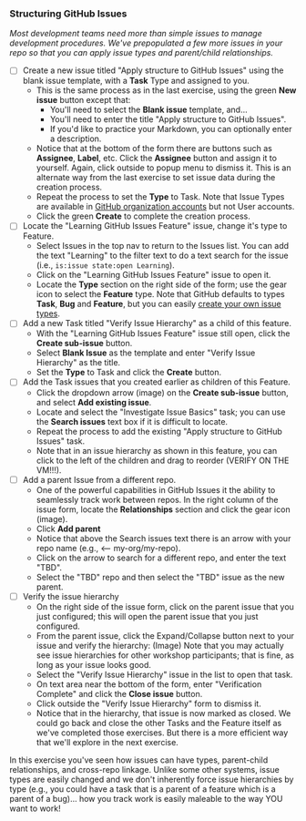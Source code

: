 ### Structuring GitHub Issues

_Most development teams need more than simple issues to manage development procedures. We've prepopulated a few more issues in your repo so that you can apply issue types and parent/child relationships._

- [ ] Create a new issue titled "Apply structure to GitHub Issues" using the blank issue template, with a **Task** Type and assigned to you.
  - This is the same process as in the last exercise, using the green **New issue** button except that:
    - You'll need to select the **Blank issue** template, and...
    - You'll need to enter the title "Apply structure to GitHub Issues".
    - If you'd like to practice your Markdown, you can optionally enter a description.
  - Notice that at the bottom of the form there are buttons such as **Assignee**, **Label**, etc.  Click the **Assignee** button and assign it to yourself. Again, click outside to popup menu to dismiss it.  This is an alternate way from the last exercise to set issue data during the creation process.
  - Repeat the process to set the **Type** to Task. Note that Issue Types are available in [GitHub organization accounts](https://docs.github.com/en/get-started/learning-about-github/types-of-github-accounts) but not User accounts.
  - Click the green **Create** to complete the creation process.
- [ ] Locate the "Learning GitHub Issues Feature" issue, change it's type to Feature.
  - Select Issues in the top nav to return to the Issues list. You can add the text "Learning" to the filter text to do a text search for the issue (i.e., `is:issue state:open Learning`).
  - Click on the "Learning GitHub Issues Feature" issue to open it.
  - Locate the **Type** section on the right side of the form; use the gear icon to select the **Feature** type.  Note that GitHub defaults to types **Task**, **Bug** and **Feature**, but you can easily [create your own issue types](https://docs.github.com/en/enterprise-cloud@latest/issues/tracking-your-work-with-issues/configuring-issues/managing-issue-types-in-an-organization).
- [ ] Add a new Task titled "Verify Issue Hierarchy" as a child of this feature.
  - With the "Learning GitHub Issues Feature" issue still open, click the **Create sub-issue** button.
  - Select **Blank Issue** as the template and enter "Verify Issue Hierarchy" as the title.
  - Set the **Type** to Task and click the **Create** button.
- [ ] Add the Task issues that you created earlier as children of this Feature.
  - Click the dropdown arrow (image) on the **Create sub-issue** button, and select **Add existing issue**.
  - Locate and select the "Investigate Issue Basics" task; you can use the **Search issues** text box if it is difficult to locate.
  - Repeat the process to add the existing "Apply structure to GitHub Issues" task.
  - Note that in an issue hierarchy as shown in this feature, you can click to the left of the children and drag to reorder (VERIFY ON THE VM!!!).
- [ ] Add a parent Issue from a different repo.
  - One of the powerful capabilities in GitHub Issues it the ability to seamlessly track work between repos. In the right column of the issue form, locate the **Relationships** section and click the gear icon (image).
  - Click **Add parent**
  - Notice that above the Search issues text there is an arrow with your repo name (e.g., <-- my-org/my-repo).
  - Click on the arrow to search for a different repo, and enter the text "TBD".
  - Select the "TBD" repo and then select the "TBD" issue as the new parent.
- [ ] Verify the issue hierarchy
  - On the right side of the issue form, click on the parent issue that you just configured; this will open the parent issue that you just configured.
  - From the parent issue, click the Expand/Collapse button next to your issue and verify the hierarchy:
    (Image)
    Note that you may actually see issue hierarchies for other workshop participants; that is fine, as long as your issue looks good.
  - Select the "Verify Issue Hierarchy" issue in the list to open that task.
  - On text area near the bottom of the form, enter "Verification Complete" and click the **Close issue** button.
  - Click outside the "Verify Issue Hierarchy" form to dismiss it.
  - Notice that in the hierarchy, that issue is now marked as closed.  We could go back and close the other Tasks and the Feature itself as we've completed those exercises.  But there is a more efficient way that we'll explore in the next exercise.

In this exercise you've seen how issues can have types, parent-child relationships, and cross-repo linkage. Unlike some other systems, issue types are easily changed and we don't inherently force issue hierarchies by type (e.g., you could have a task that is a parent of a feature which is a parent of a bug)... how you track work is easily maleable to the way YOU want to work!

